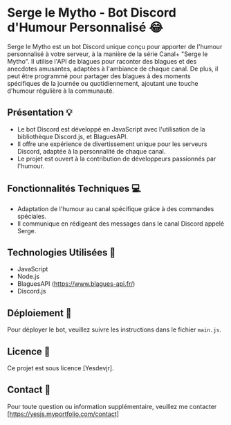 # Serge le Mytho - Bot Discord d'Humour Personnalisé :joy:

Serge le Mytho est un bot Discord unique conçu pour apporter de l'humour personnalisé à votre serveur, à la manière de la série Canal+ "Serge le Mytho". Il utilise l'API de blagues pour raconter des blagues et des anecdotes amusantes, adaptées à l'ambiance de chaque canal. De plus, il peut être programmé pour partager des blagues à des moments spécifiques de la journée ou quotidiennement, ajoutant une touche d'humour régulière à la communauté.

## Présentation :bulb:

- Le bot Discord est développé en JavaScript avec l'utilisation de la bibliothèque Discord.js, et BlaguesAPI.
- Il offre une expérience de divertissement unique pour les serveurs Discord, adaptée à la personnalité de chaque canal.
- Le projet est ouvert à la contribution de développeurs passionnés par l'humour.

## Fonctionnalités Techniques :computer:

- Adaptation de l'humour au canal spécifique grâce à des commandes spéciales.
- Il communique en rédigeant des messages dans le canal Discord appelé Serge.

## Technologies Utilisées :wrench:

- JavaScript
- Node.js
- BlaguesAPI (https://www.blagues-api.fr/)
- Discord.js

## Déploiement :rocket:

Pour déployer le bot, veuillez suivre les instructions dans le fichier `main.js`.

## Licence :page_facing_up:

Ce projet est sous licence [Yesdevjr].

## Contact :email:

Pour toute question ou information supplémentaire, veuillez me contacter [https://yesjs.myportfolio.com/contact]
